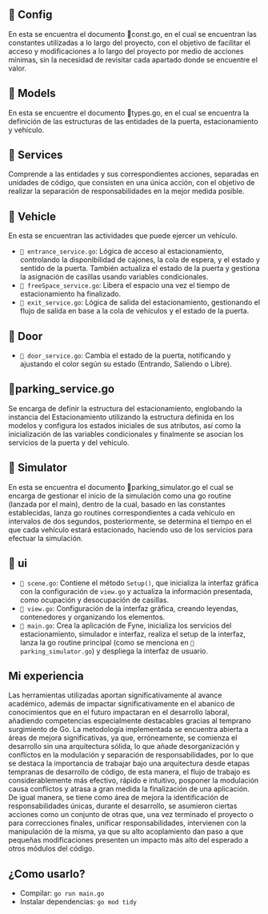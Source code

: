 ## 📁 Config
En esta se encuentra el documento 📄const.go, en el cual se encuentran las constantes utilizadas a lo largo del proyecto, con el objetivo de facilitar el acceso y modificaciones a lo largo del proyecto por medio de acciones mínimas, sin la necesidad de revisitar cada apartado donde se encuentre el valor.
## 📁 Models
En esta se encuentre el documento 📄types.go, en el cual se encuentra la definición de las estructuras de las entidades de la puerta, estacionamiento y vehículo.
## 📁 Services
Comprende a las entidades y sus correspondientes acciones, separadas en unidades de código, que consisten en una única acción, con el objetivo de realizar la separación de responsabilidades en la mejor medida posible.
## 📁 Vehicle
En esta se encuentran las actividades que puede ejercer un vehículo.
- `📄 entrance_service.go`: Lógica de acceso al estacionamiento, controlando la disponibilidad de cajones, la cola de espera, y el estado y sentido de la puerta. También actualiza el estado de la puerta y gestiona la asignación de casillas usando variables condicionales.
- `📄 freeSpace_service.go`: Libera el espacio una vez el tiempo de estacionamiento ha finalizado.
- `📄 exit_service.go`: Lógica de salida del estacionamiento, gestionando el flujo de salida en base a la cola de vehículos y el estado de la puerta.
## 📁 Door
- `📄 door_service.go`: Cambia el estado de la puerta, notificando y ajustando el color según su estado (Entrando, Saliendo o Libre).
## 📄parking_service.go
Se encarga de definir la estructura del estacionamiento, englobando la instancia del Estacionamiento utilizando la estructura definida en los modelos y configura los estados iniciales de sus atributos, así como la inicialización de las variables condicionales y finalmente se asocian los servicios de la puerta y del vehículo.
## 📁 Simulator
En esta se encuentra el documento 📄parking_simulator.go el cual se encarga de gestionar el inicio de la simulación como una go routine (lanzada por el main), dentro de la cual, basado en las constantes establecidas, lanza go routines correspondientes a cada vehículo en intervalos de dos segundos, posteriormente, se determina el tiempo en el que cada vehículo estará estacionado, haciendo uso de los servicios para efectuar la simulación.
## 📁 ui
- `📄 scene.go`: Contiene el método `Setup()`, que inicializa la interfaz gráfica con la configuración de `view.go` y actualiza la información presentada, como ocupación y desocupación de casillas.
- `📄 view.go`: Configuración de la interfaz gráfica, creando leyendas, contenedores y organizando los elementos.
- `📄 main.go`: Crea la aplicación de Fyne, inicializa los servicios del estacionamiento, simulador e interfaz, realiza el setup de la interfaz, lanza la go routine principal (como se menciona en `📄parking_simulator.go`) y despliega la interfaz de usuario.

## Mi experiencia
Las herramientas utilizadas aportan significativamente al avance académico, además de impactar significativamente en el abanico de conocimientos que en el futuro impactaran en el desarrollo laboral, añadiendo competencias especialmente destacables gracias al temprano surgimiento de Go. 
La metodología implementada se encuentra abierta a áreas de mejora significativas, ya que, erróneamente, se comienza el desarrollo sin una arquitectura sólida, lo que añade desorganización y conflictos en la modulación y separación de responsabilidades, por lo que se destaca la importancia de trabajar bajo una arquitectura desde etapas tempranas de desarrollo de código, de esta manera, el flujo de trabajo es considerablemente más efectivo, rápido e intuitivo, posponer la modulación causa conflictos y atrasa a gran medida la finalización de una aplicación.
De igual manera, se tiene como área de mejora la identificación de responsabilidades únicas, durante el desarrollo, se asumieron ciertas acciones como un conjunto de otras que, una vez terminado el proyecto o para correcciones finales, unificar responsabilidades, intervienen con la manipulación de la misma, ya que su alto acoplamiento dan paso a que pequeñas modificaciones presenten un impacto más alto del esperado a otros módulos del código.

## ¿Como usarlo?
- Compilar: `go run main.go`
- Instalar dependencias: `go mod tidy`
